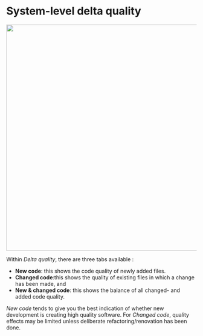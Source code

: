 # System-level delta quality

<img src="../images/system-delta-quality.png" width="600" />

Within *Delta quality*, there are three tabs available :
* **New code**: this shows the code quality of newly added files. 
* **Changed code**:this shows the quality of existing files in which a change has been made, and 
* **New & changed code**: this shows the balance of all changed- and added code quality. 

*New code* tends to give you the best indication of whether new development is creating high quality software. For *Changed code*, quality effects may be limited unless deliberate refactoring/renovation has been done.
